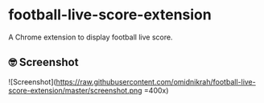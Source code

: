 # football-live-score-extension
A Chrome extension to display football live score.

## 🤓 Screenshot
![Screenshot](https://raw.githubusercontent.com/omidnikrah/football-live-score-extension/master/screenshot.png =400x)